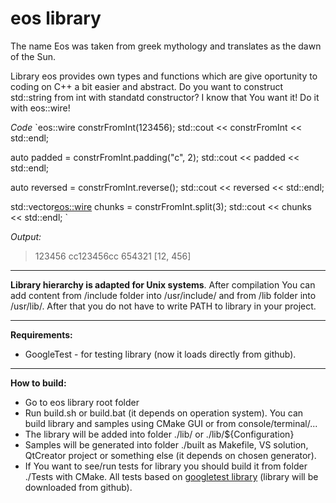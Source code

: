 # eos library
The name Eos was taken from greek mythology and translates as the dawn of the Sun.

Library eos provides own types and functions which are give oportunity to coding on C++ a bit easier and abstract. 
Do you want to construct std::string from int with standatd constructor? I know that You want it! Do it with eos::wire!

*Code*
`eos::wire constrFromInt(123456);
std::cout << constrFromInt << std::endl;

auto padded = constrFromInt.padding("c", 2);
std::cout << padded << std::endl;

auto reversed = constrFromInt.reverse();
std::cout << reversed << std::endl;

std::vector<eos::wire> chunks = constrFromInt.split(3);
std::cout << chunks << std::endl;
`

*Output:*
> 123456
> cc123456cc
> 654321
> [12, 456]

***
    
**Library hierarchy is adapted for Unix systems**. After compilation You can add content from /include folder into /usr/include/ and from /lib folder into /usr/lib/. After that you do not have to write PATH to library in your project.

***
    
**Requirements:**
* GoogleTest - for testing library (now it loads directly from github).

***

**How to build:**
* Go to eos library root folder
* Run build.sh or build.bat (it depends on operation system). You can build library and samples using CMake GUI or from console/terminal/...
* The library will be added into folder ./lib/ or ./lib/${Configuration} 
* Samples will be generated into folder ./built as Makefile, VS solution, QtCreator project or something else (it depends on chosen generator).
* If You want to see/run tests for library you should build it from folder ./Tests with CMake. All tests based on [googletest library](https://github.com/google/googletest) (library will be downloaded from github).
    